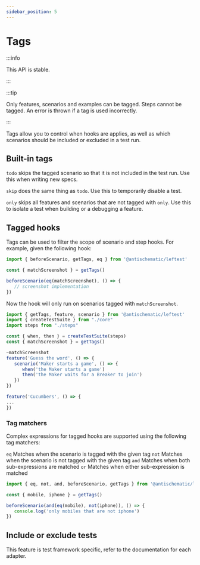 ```yaml
---
sidebar_position: 5
---
```


# Tags

:::info

This API is stable.

:::

:::tip

Only features, scenarios and examples can be tagged. Steps cannot be tagged. An error is thrown if a tag is used incorrectly.

:::

Tags allow you to control when hooks are applies, as well as which scenarios should be included or excluded in a test run.

## Built-in tags

`todo` skips the tagged scenario so that it is not included in the test run. Use this when writing new specs.

`skip` does the same thing as `todo`. Use this to temporarily disable a test.

`only` skips all features and scenarios that are not tagged with `only`. Use this to isolate a test when building or a debugging a feature.

## Tagged hooks

Tags can be used to filter the scope of scenario and step hooks. For example, given the following hook:

```ts
import { beforeScenario, getTags, eq } from '@antischematic/leftest'

const { matchScreenshot } = getTags()

beforeScenario(eq(matchScreenshot), () => {
   // screenshot implementation
})
```

Now the hook will only run on scenarios tagged with `matchScreenshot`.

```ts
import { getTags, feature, scenario } from '@antischematic/leftest'
import { createTestSuite } from "./core"
import steps from "./steps"

const { when, then } = createTestSuite(steps)
const { matchScreenshot } = getTags()

~matchScreenshot
feature('Guess the word', () => {
   scenario('Maker starts a game', () => {
      when('the Maker starts a game')
      then('the Maker waits for a Breaker to join')
   })
})

feature('Cucumbers', () => {
...
})
```

### Tag matchers

Complex expressions for tagged hooks are supported using the following tag matchers:

`eq` Matches when the scenario is tagged with the given tag
`not` Matches when the scenario is not tagged with the given tag
`and` Matches when both sub-expressions are matched
`or` Matches when either sub-expression is matched

```ts
import { eq, not, and, beforeScenario, getTags } from '@antischematic/leftest'

const { mobile, iphone } = getTags()

beforeScenario(and(eq(mobile), not(iphone)), () => {
   console.log('only mobiles that are not iphone')
})
```

## Include or exclude tests

This feature is test framework specific, refer to the documentation for each adapter.
